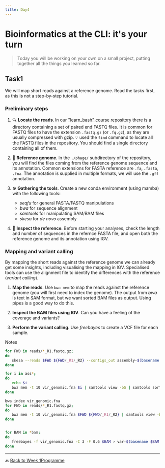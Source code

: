 ```yaml
---
title: Day4
---
```


# Bioinformatics at the CLI: it's your turn

> Today you will be working on your own on a small project, putting together all the things you learned so far.
> 

## Task1

We will map short reads against a reference genome. Read the tasks first, as this is not a step-by-step tutorial.


### Preliminary steps 

1. :mag: **Locate the reads**. In our ["learn_bash" course repository](https://github.com/telatin/learn_bash) there is a directory
containing a set of paired end FASTQ files. It is common for FASTQ files to have the extension `.fastq.gz` (or `.fq.gz`),
as they are usually compressed with gzip.
:bulb: used the `find` command to locate all the FASTQ files in the repository. You should find a single directory containing all of them.

2. :book: **Reference genome**. In the `./phage/` subdirectory of the repository, you will find the files coming from the reference
genome sequence and its annotation. Common extensions for FASTA reference are `.fa`, `.fasta`, `.fna`. The annotation is supplied in
multiple formats, we will use the `.gff` annotation.

3. :gear: **Gathering the tools**. Create a new conda environment (using mamba) with the following tools:
   * *seqfu* for general FASTA/FASTQ manipulations
   * *bwa* for sequence alignment
   * *samtools* for manipulating SAM/BAM files
   * *skesa* for _de novo_ assembly


4. :microscope: **Inspect the reference**. Before starting your analyses, check the length and number of sequences in the refernce FASTA file, and open both the reference genome and its annotation using IGV. 

### Mapping and variant calling

By mapping the short reads against the reference genome we
can already get some insights, including visualising the mapping in IGV. Specialised tools can use the alignment file
to identify the differences with the reference (*variant calling*).

1. **Map the reads**. Use `bwa mem` to map the reads against the reference genome (you will first need to index the genome). The output from *bwa* is text in SAM format, but we want sorted BAM files as output. Using pipes is a good way to do this. 

2. **Inspect the BAM files using IGV**. Can you have a feeling of the coverage and variants?

3. **Perform the variant calling**. Use *freebayes* to create a VCF file for each sample.


Notes

```bash
for FWD in reads/*_R1.fastq.gz;
do
   skesa --reads $FWD ${FWD/_R1/_R2} --contigs_out assembly-$(basename $FWD | cut -f 1 -d _) --cores  10;
done

for i in ass*;
do
   echo $i
   bwa mem -t 10 vir_genomic.fna $i | samtools view -bS | samtools sort --write-index -o $i.bam -
done

bwa index vir_genomic.fna
for FWD in reads/*_R1.fastq.gz;
do
   bwa mem -t 10 vir_genomic.fna $FWD ${FWD/_R1/_R2} | samtools view -bS | samtools sort --write-index -o map-$(basename $FWD | cut -f 1 -d _).bam -;
done


for BAM in *bam;
do
   freebayes -f vir_genomic.fna -C 3 -F 0.6 $BAM > var-$(basename $BAM | cut -f 1 -d _).vcf;
done
```

---

:back: [Back to Week 1Programme]({{site.baseurl}}/modules/linux/programme/)

